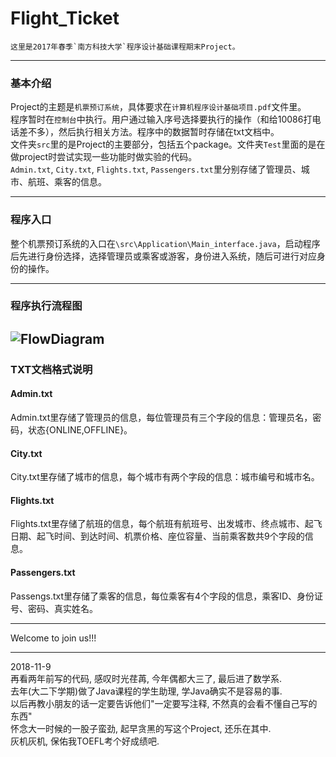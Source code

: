 # Flight_Ticket
	这里是2017年春季`南方科技大学`程序设计基础课程期末Project。

----------
###	基本介绍
Project的主题是`机票预订系统`，具体要求在`计算机程序设计基础项目.pdf`文件里。<br>
程序暂时在`控制台`中执行。用户通过输入序号选择要执行的操作（和给10086打电话差不多），然后执行相关方法。程序中的数据暂时存储在txt文档中。
<br>
文件夹`src`里的是Project的主要部分，包括五个package。文件夹`Test`里面的是在做project时尝试实现一些功能时做实验的代码。<br>
`Admin.txt`, `City.txt`, `Flights.txt`, `Passengers.txt`里分别存储了管理员、城市、航班、乘客的信息。

----------
###	程序入口

整个机票预订系统的入口在`\src\Application\Main_interface.java`，启动程序后先进行身份选择，选择管理员或乘客或游客，身份进入系统，随后可进行对应身份的操作。

----------
###	程序执行流程图

![FlowDiagram](http://i4.buimg.com/567571/d4e180e29d0af9f2.png)
----------
###	TXT文档格式说明
####	Admin.txt
Admin.txt里存储了管理员的信息，每位管理员有三个字段的信息：管理员名，密码，状态{ONLINE,OFFLINE}。
####	City.txt
City.txt里存储了城市的信息，每个城市有两个字段的信息：城市编号和城市名。
####	Flights.txt
Flights.txt里存储了航班的信息，每个航班有航班号、出发城市、终点城市、起飞日期、起飞时间、到达时间、机票价格、座位容量、当前乘客数共9个字段的信息。
####	Passengers.txt
Passengs.txt里存储了乘客的信息，每位乘客有4个字段的信息，乘客ID、身份证号、密码、真实姓名。



----------
Welcome to join us!!!

----------
2018-11-9 <br>
再看两年前写的代码, 感叹时光荏苒, 今年偶都大三了, 最后进了数学系. <br>
去年(大二下学期)做了Java课程的学生助理, 学Java确实不是容易的事.<br>
以后再教小朋友的话一定要告诉他们"一定要写注释, 不然真的会看不懂自己写的东西"<br>
怀念大一时候的一股子蛮劲, 起早贪黑的写这个Project, 还乐在其中.<br>
灰机灰机, 保佑我TOEFL考个好成绩吧.
